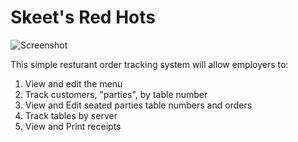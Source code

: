 Skeet's Red Hots
=============
![Screenshot](http://i.imgur.com/mYelBrl.png)


This simple resturant order tracking system will allow employers to:

1. View and edit the menu
2. Track customers, "parties", by table number
3. View and Edit seated parties table numbers and orders
4. Track tables by server
5. View and Print receipts
 




